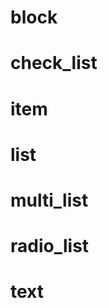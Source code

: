 <link type="text/css" rel="stylesheet" href="../../style.css" />

# block

# check_list

# item

# list

# multi_list

# radio_list

# text
